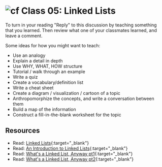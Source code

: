 # ![cf](http://i.imgur.com/7v5ASc8.png) Class 05: Linked Lists

To turn in your reading "Reply" to this discussion by teaching something that you learned. Then review what one of your classmates learned, and leave a comment.

Some ideas for how you might want to teach:
- Use an analogy
- Explain a detail in depth
- Use WHY, WHAT, HOW structure
- Tutorial / walk through an example
- Write a quiz
- Create a vocabulary/definition list
- Write a cheat sheet
- Create a diagram / visualization / cartoon of a topic
- Anthropomorphize the concepts, and write a conversation between them
- Build a map of the information
- Construct a fill-in-the-blank worksheet for the topic

## Resources
- Read: [Linked Lists](./notes/singly_linked_list.md){:target="_blank"}
- Read: [An Introduction to Linked Lists](https://www.geeksforgeeks.org/linked-list-set-1-introduction/){:target="_blank"}
- Read: [What's a Linked List, Anyway pt1](https://medium.com/basecs/whats-a-linked-list-anyway-part-1-d8b7e6508b9d){:target="_blank"}
- Read: [What's a Linked List, Anyway pt2](https://medium.com/basecs/whats-a-linked-list-anyway-part-2-131d96f71996){:target="_blank"}
